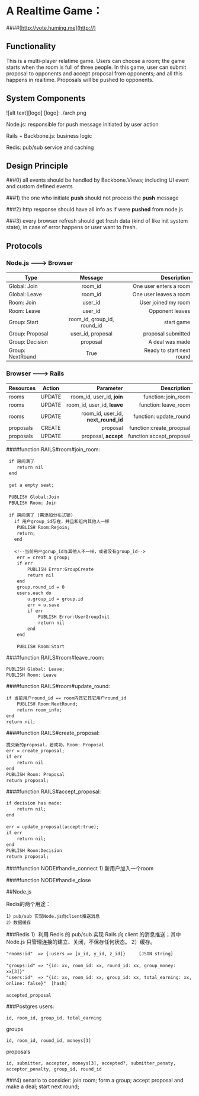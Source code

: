 # A Realtime Game：
####[http://vote.huming.me](http://)


## Functionality      
   
   This is a multi-player relatime game. Users can choose a room; the game starts when the room is full of three people. In this game, user can submit proposal to opponents and accept proposal from opponents; and all this happens in realtime. Proposals will be pushed to opponents. 


## System Components
![alt text][logo]
[logo]: ./arch.png

   Node.js: responsible for push message initiated by user action
   
   Rails + Backbone.js: business logic 
   
   Redis: pub/sub service and caching
    	
	
## Design Principle

###0) all events should be handled by Backbone.Views; including UI event and custom defined events

###1) the one who initiate **push** should not process the **push** message


###2) http response should have all info as if were **pushed** from node.js


###3) every browser refresh should get fresh data (kind of like init system state), in case of error happens or user want to fresh.	



## Protocols

### Node.js ---> Browser 
   
   
   |            Type         |       Message     |      Description    |
   | ------------------------|:-----------------:| -------------------:|
   | Global: Join | room_id | One user enters a room|
   | Global: Leave| room_id | One user leaves a room|
   | Room: Join   | user_id | User joined my room|
   | Room: Leave  | user_id | Opponent leaves|
   | Group: Start  | room_id, group_id, round_id | start game|
   | Group: Proposal | user_id, proposal | proposal submitted|
   | Group: Decision | proposal | A deal was made |
   | Group: NextRound| True | Ready to start next round | 
   
   
### Browser ---> Rails


   | Resources | Action | Parameter | Description|
   | ----------|:------:| -----------:| ----------:|
   | rooms | UPDATE |  room_id, user_id, **join** | function: join_room|
   | rooms | UPDATE | room_id, user_id, **leave** | function: leave_room 
   | rooms | UPDATE | room_id, user_id, **next_round_id**| function: update_round |
   |proposals|CREATE|proposal| function:create_proopsal|
   |proposals|UPDATE|proposal, **accept**|function:accept_proposal|
   
####function RAILS#room#join_room:
	 
	 if 房间满了
	 	return nil
	 end
	 
	 get a empty seat;
	 
	 PUBLISH Global:Join
	 PBULISH Room: Join
	 
	 if 房间满了 (需添加分布式锁)
	   if 用户group_id存在，并且和组内其他人一样
	   	PUBLISH Room:Rejoin;
	   	return;
	   end
	   
	   <!--当前用户gorup_id与其他人不一样，或者没有group_id-->
	 	err = creat a group;
	 	if err
	 		PUBLISH Error:GroupCreate
	 		return nil
	 	end
	 	group.round_id = 0
	 	users.each do
	 		u.group_id = group.id
	 		err = u.save
	 		if err
	 			PUBLISH Error:UserGroupInit
	 			return nil
	 		end
	 	end
	 	
	 	PUBLISH Room:Start
	 	
	 	
####function RAILS#room#leave_room:
	
	PUBLISH Global: Leave;
	PUBLISH Room: Leave
   
####function RAILS#room#update_round:
  
	if 当前用户round_id == room内其它其它用户round_id
		PUBLISH Room:NextRound;
		return room_info;
	end
	return nil;
		

####function RAILS#create_proposal:
		
	提交新的proposal，若成功，Room: Proposal
	err = create_proposal;
	if err
		return nil
	end
	PUBLISH Room: Proposal
	return proposal;
   

####function RAILS#accept_proposal:

	if decision has made:
		return nil;
	end
	
	err = update_proposal(accept:true);
	if err
		return nil;
	end
	PUBLISH Room:Decision
	return proposal;
   
   
####function NODE#handle_connect
	1) 新用户加入一个room 

####function NODE#handle_close


##Node.js 

Redis的两个用途：

    1）pub/sub 实现Node.js向client推送消息
    2）数据缓存
###Redis
	 1）利用 Redis 的 pub/sub 实现 Rails 向 client 的消息推送；其中 Node.js 只管理连接的建立、关闭，不保存任何状态。
	 2）缓存。

    "rooms:id"  => {:users => [x_id, y_id, z_id]}     [JSON string]
    
    "groups:id" => "{id: xx, room_id: xx, round_id: xx, group_money: xx[3]}"
    "users:id"  => "{id: xx, room_id: xx, group_id: xx, total_earning: xx, online: false}"  [hash]

    accepted_proposal
    
###Postgres
users:
	
	id, room_id, group_id, total_earning


groups

	id, room_id, round_id, moneys[3]
	
	 
proposals

	id, submitter, acceptor, moneys[3], accepted?, submitter_penaty, acceptor_penalty, group_id, round_id
	
	


###4) senario to consider:
      join room;
      form a group;
      accept proposal and make a deal;
      start next round;
